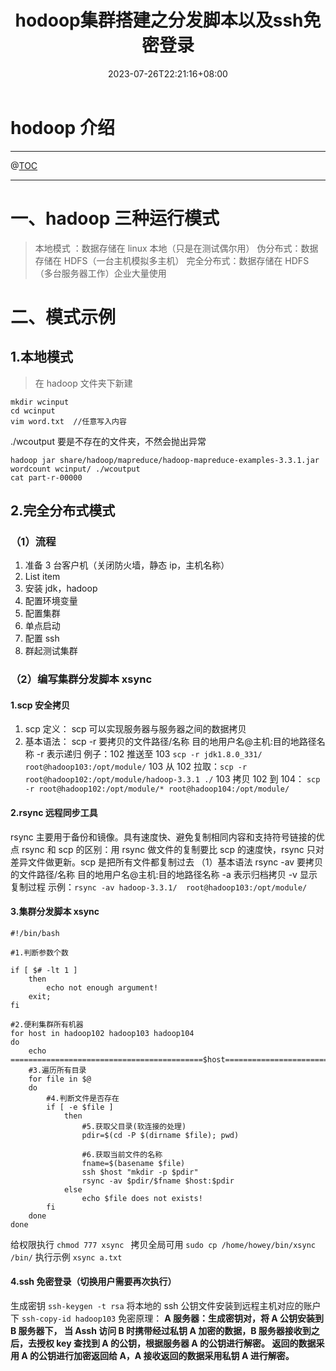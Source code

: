 ﻿---
title: "hodoop集群搭建之分发脚本以及ssh免密登录"
date: 2023-07-26T22:21:16+08:00
draft: false
tags: ["hadoop", "ssh", "shell"]
series: ["编程系列"]
categories: ["大数据"]
---

# hodoop 介绍

---

@[TOC](文章目录)

---

# 一、hadoop 三种运行模式

> 本地模式 ：数据存储在 linux 本地（只是在测试偶尔用）
> 伪分布式：数据存储在 HDFS（一台主机模拟多主机）
> 完全分布式：数据存储在 HDFS（多台服务器工作）企业大量使用

# 二、模式示例

## 1.本地模式

> 在 hadoop 文件夹下新建

```linux
mkdir wcinput
cd wcinput
vim word.txt  //任意写入内容
```

./wcoutput 要是不存在的文件夹，不然会抛出异常

```linux
hadoop jar share/hadoop/mapreduce/hadoop-mapreduce-examples-3.3.1.jar wordcount wcinput/ ./wcoutput
cat part-r-00000
```

## 2.完全分布式模式

### （1）流程

1.  准备 3 台客户机（关闭防火墙，静态 ip，主机名称）
2.  List item
3.  安装 jdk，hadoop
4.  配置环境变量
5.  配置集群
6.  单点启动
7.  配置 ssh
8.  群起测试集群

### （2）编写集群分发脚本 xsync

#### 1.scp 安全拷贝

1.  scp 定义：
    scp 可以实现服务器与服务器之间的数据拷贝
2.  基本语法：
    scp -r 要拷贝的文件路径/名称 目的地用户名@主机:目的地路径名称
    -r 表示递归
    例子：102 推送至 103 `scp -r jdk1.8.0_331/ root@hadoop103:/opt/module/`
    103 从 102 拉取：`scp -r root@hadoop102:/opt/module/hadoop-3.3.1 ./`
    103 拷贝 102 到 104：
    `scp -r root@hadoop102:/opt/module/* root@hadoop104:/opt/module/`

#### 2.rsync 远程同步工具

rsync 主要用于备份和镜像。具有速度快、避免复制相同内容和支持符号链接的优点
rsync 和 scp 的区别：用 rsync 做文件的复制要比 scp 的速度快，rsync 只对差异文件做更新。scp 是把所有文件都复制过去
（1）基本语法
rsync -av 要拷贝的文件路径/名称 目的地用户名@主机:目的地路径名称
-a 表示归档拷贝
-v 显示复制过程
示例：`rsync -av hadoop-3.3.1/  root@hadoop103:/opt/module/`

#### 3.集群分发脚本 xsync

```shell
#!/bin/bash

#1.判断参数个数

if [ $# -lt 1 ]
	then
		echo not enough argument!
	exit;
fi

#2.便利集群所有机器
for host in hadoop102 hadoop103 hadoop104
do
	echo ===========================================$host==========================
	#3.遍历所有目录
	for file in $@
	do
		#4.判断文件是否存在
		if [ -e $file ]
			then
				#5.获取父目录(软连接的处理)
				pdir=$(cd -P $(dirname $file); pwd)

				#6.获取当前文件的名称
				fname=$(basename $file)
				ssh $host "mkdir -p $pdir"
				rsync -av $pdir/$fname $host:$pdir
			else
				echo $file does not exists!
		fi
	done
done
```

给权限执行
`chmod 777 xsync `
拷贝全局可用
`sudo cp /home/howey/bin/xsync /bin/`
执行示例
`xsync a.txt`

#### 4.ssh 免密登录（切换用户需要再次执行）

生成密钥
`ssh-keygen -t rsa`
将本地的 ssh 公钥文件安装到远程主机对应的账户下
`ssh-copy-id hadoop103`
免密原理：
**A 服务器：生成密钥对，将 A 公钥安装到 B 服务器下，
当 Assh 访问 B 时携带经过私钥 A 加密的数据，B 服务器接收到之后，去授权 key 查找到 A 的公钥，根据服务器 A 的公钥进行解密。
返回的数据采用 A 的公钥进行加密返回给 A，A 接收返回的数据采用私钥 A 进行解密。**
